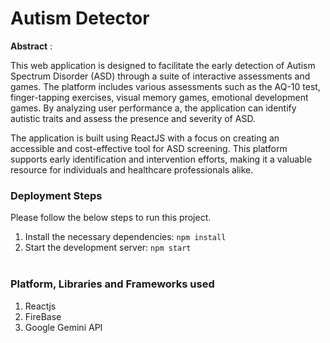 # Autism Detector 

**Abstract** : 

This web application is designed to facilitate the early detection of Autism Spectrum Disorder (ASD) through a suite of interactive assessments and games. The platform includes various assessments such as the AQ-10 test, finger-tapping exercises, visual memory games, emotional development games. By analyzing user performance a, the application can identify autistic traits and assess the presence and severity of ASD.

The application is built using ReactJS with a focus on creating an accessible and cost-effective tool for ASD screening. This platform supports early identification and intervention efforts, making it a valuable resource for individuals and healthcare professionals alike.

### Deployment Steps
Please follow the below steps to run this project.
<br>
1. Install the necessary dependencies: `npm install`<br>
2. Start the development server: `npm start`<br><br>

### Platform, Libraries and Frameworks used
1. Reactjs
2. FireBase
3. Google Gemini API
<br></br>



